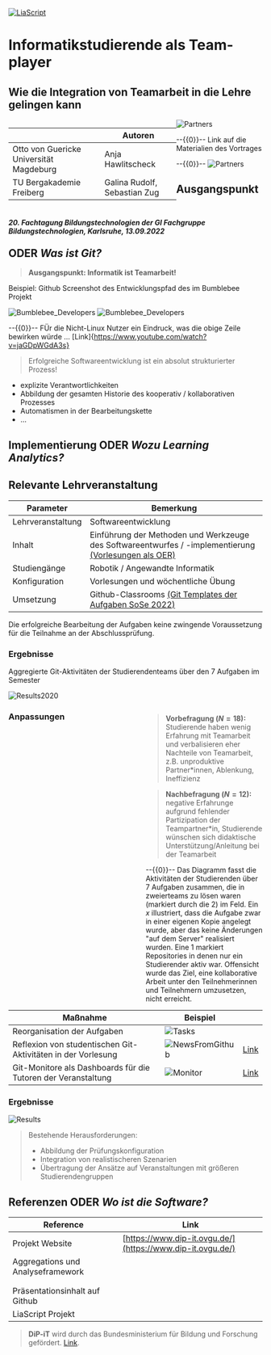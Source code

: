 <!--
author:   Sebastian Zug
email:    sebastian.zug@informatik.tu-freiberg.de
version:  0.0.1
language: en
narrator: none

icon:     https://www.dip-it.ovgu.de/dipit_media/Bilder/Marginalbereich/Logo_DiP_iT_wei%C3%9F-height-230-width-230-p-74.png
-->

[![LiaScript](https://raw.githubusercontent.com/LiaScript/LiaScript/master/badges/course.svg)](https://liascript.github.io/course/?https://raw.githubusercontent.com/Cross-Lab-Project/presentations/main/GeCon_2022_Adaptability/CrossLab_GeCon2022.md)

# Informatikstudierende als Team-player
<h2>Wie die Integration von Teamarbeit in die Lehre gelingen kann</h2>


<div style="width: 66%; float: left">

|                   | Autoren                                                                                                            |
| ------------------------ | ----------------------------------------------------------------------------------------------------------------------- |
| Otto von Guericke Universität Magdeburg | Anja Hawlitscheck  |    
| TU Bergakademie Freiberg | Galina Rudolf, Sebastian Zug                                                                             |

</div>

![Partners](https://github.com/TUBAF-IFI-DiPiT/Presentations/blob/main/DELFI2022/DipIt-Projektpartner.png?raw=true "Quelle Karte: [^1]")<!-- style="width: 30%; float: right" -->

<div style="width: 100%; float: left">
<h5>20. Fachtagung Bildungstechnologien der GI Fachgruppe Bildungstechnologien, Karlsruhe, 13.09.2022</h5>
</div>

--{{0}}--
Link auf die Materialien des Vortrages

--{{0}}--
![Partners](https://github.com/TUBAF-IFI-DiPiT/Presentations/blob/main/DELFI2022/frame.png?raw=true)

[^1]: By David Liuzzo - Based on Image:Karte Deutsche Bundesländer (nummeriert).svg, color scheme of Image:Karte Deutschland.png applied., CC BY-SA 2.0 de, https://commons.wikimedia.org/w/index.php?curid=2594472

## Ausgangspunkt ODER _Was ist Git?_

> __Ausgangspunkt: Informatik ist Teamarbeit!__

Beispiel: Github Screenshot des Entwicklungspfad des im Bumblebee Projekt

![Bumblebee_Developers](https://github.com/TUBAF-IFI-DiPiT/Presentations/blob/main/DELFI2022/Bumblebee_Developers_happy.jpeg?raw=true "Github Screenshot des Entwicklungspfad des im Bumblebee Projekt [^1]")
![Bumblebee_Developers](https://github.com/TUBAF-IFI-DiPiT/Presentations/blob/main/DELFI2022/Bumblebee_Developers_unhappy.jpeg?raw=true "Github Screenshot des Entwicklungspfad des im Bumblebee Projekt [^1]")

--{{0}}--
FÜr die Nicht-Linux Nutzer ein Eindruck, was die obige Zeile bewirken würde ... [Link]{https://www.youtube.com/watch?v=jaGDpWGdA3s}

[^1]: https://github.com/MrMEEE/bumblebee-Old-and-abbandoned/commit/a047be85247755cdbe0acce6f1dafc8beb84f2ac

> Erfolgreiche Softwareentwicklung ist ein absolut strukturierter Prozess!

+ explizite Verantwortlichkeiten 
+ Abbildung der gesamten Historie des kooperativ / kollaborativen Prozesses 
+ Automatismen in der Bearbeitungskette 
+ ... 

## Implementierung ODER _Wozu Learning Analytics?_ 

Relevante Lehrveranstaltung 
-------------------------------

| Parameter | Bemerkung |
|---|------|
| Lehrveranstaltung | Softwareentwicklung |
| Inhalt            | Einführung der Methoden und Werkzeuge des Softwareentwurfes / -implementierung [(Vorlesungen als OER)](https://github.com/TUBAF-IfI-LiaScript/VL_Softwareentwicklung)|
| Studiengänge      | Robotik / Angewandte Informatik |
| Konfiguration     | Vorlesungen und wöchentliche Übung |
| Umsetzung         | Github-Classrooms [(Git Templates der Aufgaben SoSe 2022)](https://github.com/ComputerScienceLecturesTUBAF)                 |

Die erfolgreiche Bearbeitung der Aufgaben keine zwingende Voraussetzung für die Teilnahme an der Abschlussprüfung.

### Ergebnisse 

Aggregierte Git-Aktivitäten der Studierendenteams über den 7 Aufgaben im Semester 

![Results2020](https://github.com/TUBAF-IFI-DiPiT/Presentations/blob/main/DELFI2022/dip-it_ergebnisse_2020.png?raw=true)<!-- style="width: 50%; float: left" -->

<div style="width: 46%; float: right">

> __Vorbefragung ($N=18$):__ Studierende haben wenig Erfahrung mit Teamarbeit und verbalisieren eher Nachteile von Teamarbeit, z.B. unproduktive Partner*innen, Ablenkung, Ineffizienz

> __Nachbefragung ($N=12$):__ negative Erfahrunge aufgrund fehlender Partizipation der Teampartner*in, Studierende wünschen sich didaktische Unterstützung/Anleitung bei der Teamarbeit

--{{0}}--
Das Diagramm fasst die Aktivitäten der Studierenden über 7 Aufgaben zusammen, die in zweierteams zu lösen waren (markiert durch die $2$) im Feld. Ein $x$ illustriert, dass die Aufgabe zwar in einer eigenen Kopie angelegt wurde, aber das keine Änderungen "auf dem Server" realisiert wurden. Eine 1 markiert Repositories in denen nur ein Studierender aktiv war. Offensicht wurde das Ziel, eine kollaborative Arbeit unter den Teilnehmerinnen und Teilnehmern umzusetzen, nicht erreicht.

</div>

### Anpassungen 

| Maßnahme | Beispiel |   |
|----------|-----------|---|
| Reorganisation der Aufgaben | ![Tasks](https://github.com/TUBAF-IFI-DiPiT/Presentations/blob/main/DELFI2022/TaskConfiguration.png?raw=true)<!-- style="width: 10%;--> | |
| Reflexion von studentischen Git-Aktivitäten in der Vorlesung    | ![NewsFromGithub](https://github.com/TUBAF-IFI-DiPiT/Presentations/blob/main/DELFI2022/NewsFromGithub.png?raw=true)<!-- style="width: 10%;-->  | [Link](https://liascript.github.io/course/?https://raw.githubusercontent.com/TUBAF-IfI-LiaScript/VL_Softwareentwicklung/master/17_Dokumentation_BuildTools.md#2) |
| Git-Monitore als Dashboards für die Tutoren der Veranstaltung | ![Monitor](https://github.com/TUBAF-IFI-DiPiT/Presentations/blob/main/DELFI2022/GitHubMonitor.png?raw=true)<!-- style="width: 10%;-->    | [Link](https://liascript.github.io/course/?https://raw.githubusercontent.com/SebastianZug/GitHubClassroomTutorFeedback/main/README.md#1) |

### Ergebnisse

![Results](https://github.com/TUBAF-IFI-DiPiT/Presentations/blob/main/DELFI2022/dip-it_ergebnisse.png?raw=true "Ergebnisse der kollaborativen/kooperativen Arbeit in den Aufgaben")

> Bestehende Herausforderungen:
> 
> + Abbildung der Prüfungskonfiguration 
> + Integration von realistischeren Szenarien 
> + Übertragung der Ansätze auf Veranstaltungen mit größeren Studierendengruppen

## Referenzen ODER _Wo ist die Software?_  

| Reference          | Link |
|--------------------|------|
| Projekt Website    | [https://www.dip-it.ovgu.de/](https://www.dip-it.ovgu.de/) |
| Aggregations und Analyseframework  | [](https://github.com/TUBAF-IFI-DiPiT/github2pandas)|
|                                                   | [](https://github.com/TUBAF-IFI-DiPiT/github2pandas_manager) |
|  | | 
| Präsentationsinhalt auf Github | [](https://github.com/TUBAF-IFI-DiPiT/Presentations/tree/main/DELFI2022) |
| LiaScript Projekt | [](https://liascript.github.io/) |

> __DiP-iT__ wird durch das Bundesministerium für Bildung und Forschung gefördert. [Link](https://www.wihoforschung.de/wihoforschung/de/bmbf-projektfoerderung/foerderlinien/forschung-zur-digitalen-hochschulbildung/dritte-foerderlinie-zur-digitalen-hochschulbildung/dip-it/dip-it_node.html).
